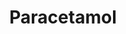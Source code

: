---
title:  "Paracetamol"
description: "Great example showing how great we are"
categories: examples
github_url: "Example_Paracetamol" 
---